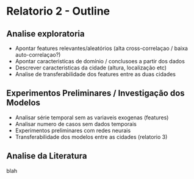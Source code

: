 # Relatorio 2 - Outline

## Analise exploratoria
- Apontar features relevantes/aleatórios (alta cross-correlaçao / baixa auto-correlaçao?)
- Apontar caracteristicas de domínio / conclusoes a partir dos dados
- Descrever caracteristicas da cidade (altura, localização etc)
- Analise de transferabilidade dos features entre as duas cidades

## Experimentos Preliminares / Investigação dos Modelos
- Analisar série temporal sem as variaveis exogenas (features)
- Analisar numero de casos sem dados temporais
- Experimentos preliminares com redes neurais
- Transferabilidade dos modelos entre as cidades (relatorio 3)

## Analise da Literatura
blah

